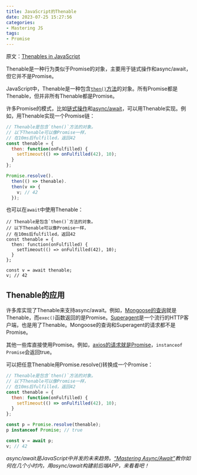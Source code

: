 ```yaml
---
title: JavaScript的Thenable
date: 2023-07-25 15:27:56
categories:
- Mastering JS
tags:
- Promise
---
```


原文：[Thenables in JavaScript](https://masteringjs.io/tutorials/fundamentals/thenable)

Thenable是一种行为类似于Promise的对象，主要用于链式操作和async/await，但它并不是Promise。

<!-- more -->

JavaScript中，Thenable是一种包含[`then()`方法](https://masteringjs.io/tutorials/fundamentals/then)的对象。所有Promise都是Thenable，但并非所有Thenable都是Promise。

许多Promise的模式，比如[链式操作](https://masteringjs.io/tutorials/fundamentals/promise-chaining)和[async/await](https://masteringjs.io/tutorials/fundamentals/async-await)，可以用Thenable实现。例如，用Thenable实现一个Promise链：

```javascript
// Thenable是包含`then()`方法的对象。
// 以下Thenable可以像Promise一样，
// 在10ms后fulfilled，返回42
const thenable = {
  then: function(onFulfilled) {
    setTimeout(() => onFulfilled(42), 10);
  }
};

Promise.resolve().
  then(() => thenable).
  then(v => {
    v; // 42
  });
```

也可以在`await`中使用Thenable：

```
// Thenable是包含`then()`方法的对象。
// 以下Thenable可以像Promise一样，
// 在10ms后fulfilled，返回42
const thenable = {
  then: function(onFulfilled) {
    setTimeout(() => onFulfilled(42), 10);
  }
};

const v = await thenable;
v; // 42
```

## Thenable的应用

许多库实现了Thenable来支持async/await。例如，[Mongoose的查询](https://masteringjs.io/tutorials/mongoose/query)就是Thenable，而`exec()`函数返回的是Promise。[Superagent](https://visionmedia.github.io/superagent/)是一个流行的HTTP客户端，也是用了Thenable。Mongoose的查询和Superagent的请求都不是Promise。

其他一些库直接使用Promise。例如，[axios的请求就是Promise](https://masteringjs.io/tutorials/axios/then)，`instanceof Promise`会返回true。

可以把任意Thenable用Promise.resolve()转换成一个Promise：

```javascript
// Thenable是包含`then()`方法的对象。
// 以下Thenable可以像Promise一样，
// 在10ms后fulfilled，返回42
const thenable = {
  then: function(onFulfilled) {
    setTimeout(() => onFulfilled(42), 10);
  }
};

const p = Promise.resolve(thenable);
p instanceof Promise; // true

const v = await p;
v; // 42
```

*async/await是JavaScript中并发的未来趋势。[“Mastering Async/Await”](http://asyncawait.net/)教你如何在几个小时内，用async/await构建前后端APP，来看看吧！*
